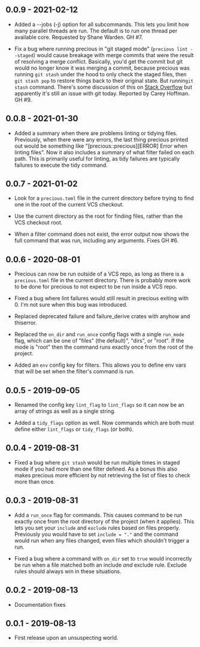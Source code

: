 ## 0.0.9 - 2021-02-12

* Added a --jobs (-j) option for all subcommands. This lets you limit how many
  parallel threads are run. The default is to run one thread per available
  core. Requested by Shane Warden. GH #7.

* Fix a bug where running precious in "git staged mode" (`precious lint
  --staged`) would cause breakage with merge commits that were the result of
  resolving a merge conflict. Basically, you'd get the commit but git would no
  longer know it was merging a commit, because precious was running `git
  stash` under the hood to only check the staged files, then `git stash pop`
  to restore things back to their original state. But runnin`git stash`
  command. There's some discussion of this on [Stack
  Overflow](https://stackoverflow.com/questions/24637571/merge-status-lost-when-stashing)
  but apparently it's still an issue with git today. Reported by Carey
  Hoffman. GH #9.


## 0.0.8 - 2021-01-30

* Added a summary when there are problems linting or tidying
  files. Previously, when there were any errors, the last thing precious
  printed out would be something like "[precious::precious][ERROR] Error when
  linting files". Now it also includes a summary of what filter failed on each
  path. This is primarily useful for linting, as tidy failures are typically
  failures to execute the tidy command.


## 0.0.7 - 2021-01-02

* Look for a `precious.toml` file in the current directory before trying to
  find one in the root of the current VCS checkout.

* Use the current directory as the root for finding files, rather than the VCS
  checkout root.

* When a filter command does not exist, the error output now shows the full
  command that was run, including any arguments. Fixes GH #6.


## 0.0.6 - 2020-08-01

* Precious can now be run outside of a VCS repo, as long as there is a
  `precious.toml` file in the current directory. There is probably more work
  to be done for precious to not expect to be run inside a VCS repo.

* Fixed a bug where lint failures would still result in precious exiting
  with 0. I'm not sure when this bug was introduced.

* Replaced deprecated failure and failure_derive crates with anyhow and
  thiserror.

* Replaced the `on_dir` and `run_once` config flags with a single `run_mode`
  flag, which can be one of "files" (the default)", "dirs", or "root". If the
  mode is "root" then the command runs exactly once from the root of the
  project.

* Added an `env` config key for filters. This allows you to define env vars
  that will be set when the filter's command is run.


## 0.0.5 - 2019-09-05

* Renamed the config key `lint_flag` to `lint_flags` so it can now be an array
  of strings as well as a single string.

* Added a `tidy_flags` option as well. Now commands which are both must define
  either `lint_flags` or `tidy_flags` (or both).


## 0.0.4 - 2019-08-31

* Fixed a bug where `git stash` would be run multiple times in staged mode if
  you had more than one filter defined. As a bonus this also makes precious
  more efficient by not retrieving the list of files to check more than once.


## 0.0.3 - 2019-08-31

* Add a `run_once` flag for commands. This causes command to be run exactly
  once from the root directory of the project (when it applies). This lets you
  set your `include` and `exclude` rules based on files properly. Previously
  you would have to set `include = "."` and the command would run when any
  files changed, even files which shouldn't trigger a run.

* Fixed a bug where a command with `on_dir` set to `true` would incorrectly be
  run when a file matched both an include _and_ exclude rule. Exclude rules
  should always win in these situations.


## 0.0.2 - 2019-08-13

* Documentation fixes


## 0.0.1 - 2019-08-13

* First release upon an unsuspecting world.
